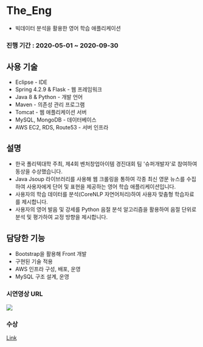# The_Eng
- 빅데이터 분석을 활용한 영어 학습 애플리케이션

### 진행 기간 : 2020-05-01 ~ 2020-09-30  

## 사용 기술
- Eclipse - IDE
- Spring 4.2.9 & Flask - 웹 프레임워크
- Java 8 & Python - 개발 언어
- Maven - 의존성 관리 프로그램
- Tomcat - 웹 애플리케이션 서버
- MySQL, MongoDB - 데이터베이스
- AWS EC2, RDS, Route53 - 서버 인프라

## 설명  
- 한국 폴리텍대학 주최, 제4회 벤처창업아이템 경진대회 팀 '슈퍼개발자'로 참여하여 동상을 수상했습니다.
- Java Jsoup 라이브러리를 사용해 웹 크롤링을 통하여 각종 최신 영문 뉴스를 수집하여 사용자에게 단어 및 표현을 제공하는 영어 학습 애플리케이션입니다.
- 사용자의 학습 데이터를 분석(CoreNLP 자연어처리)하여 사용자 맞춤형 학습자료를 제시합니다.
- 사용자의 영어 발음 및 강세를 Python 음절 분석 알고리즘을 활용하여 음절 단위로 분석 및 평가하여 교정 방향을 제시합니다.

## 담당한 기능
- Bootstrap을 활용해 Front 개발
- 구현된 기술 적용
- AWS 인프라 구성, 배포, 운영
- MySQL 구조 설계, 운영

### 시연영상 URL
[![](https://i.ytimg.com/vi/byTrpJJPjNo/hqdefault.jpg?sqp=-oaymwEZCPYBEIoBSFXyq4qpAwsIARUAAIhCGAFwAQ==&rs=AOn4CLBcRHXMkvEdoZIWLXNBhRXRNf5KzA)](https://www.youtube.com/watch?v=byTrpJJPjNo&t "demo")

### 수상
<a href="https://www.notion.so/4-8b8fcc31e57a4aa8b325f36b89f3be8b">Link</a>

